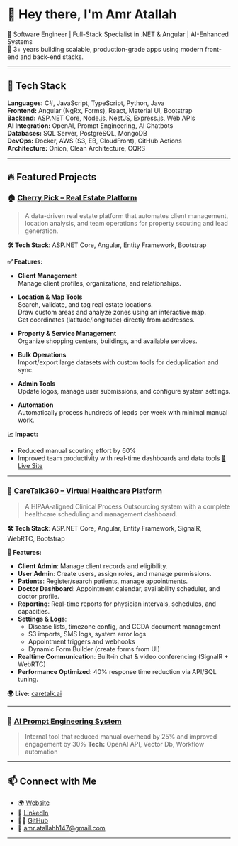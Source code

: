 # 👋 Hey there, I'm Amr Atallah

🚀 Software Engineer | Full-Stack Specialist in .NET & Angular | AI-Enhanced Systems  
🔧 3+ years building scalable, production-grade apps using modern front-end and back-end stacks.

---

## 🧠 Tech Stack

**Languages:** C#, JavaScript, TypeScript, Python, Java  
**Frontend:** Angular (NgRx, Forms), React, Material UI, Bootstrap  
**Backend:** ASP.NET Core, Node.js, NestJS, Express.js, Web APIs  
**AI Integration:** OpenAI, Prompt Engineering, AI Chatbots  
**Databases:** SQL Server, PostgreSQL, MongoDB  
**DevOps:** Docker, AWS (S3, EB, CloudFront), GitHub Actions  
**Architecture:** Onion, Clean Architecture, CQRS  

---

## 🔥 Featured Projects

### 🏠 [Cherry Pick – Real Estate Platform](private)

> A data-driven real estate platform that automates client management, location analysis, and team operations for property scouting and lead generation.

**🛠 Tech Stack**: ASP.NET Core, Angular, Entity Framework, Bootstrap

**✅ Features:**

- **Client Management**  
  Manage client profiles, organizations, and relationships.

- **Location & Map Tools**  
  Search, validate, and tag real estate locations.  
  Draw custom areas and analyze zones using an interactive map.  
  Get coordinates (latitude/longitude) directly from addresses.

- **Property & Service Management**  
  Organize shopping centers, buildings, and available services.

- **Bulk Operations**  
  Import/export large datasets with custom tools for deduplication and sync.

- **Admin Tools**  
  Update logos, manage user submissions, and configure system settings.

- **Automation**  
  Automatically process hundreds of leads per week with minimal manual work.

**📈 Impact:**
- Reduced manual scouting effort by 60%
- Improved team productivity with real-time dashboards and data tools
[🔗 Live Site](https://www.cherrypick.com)

---

### 💬 [CareTalk360 – Virtual Healthcare Platform](private)

> A HIPAA-aligned Clinical Process Outsourcing system with a complete healthcare scheduling and management dashboard.

**🛠 Tech Stack**: ASP.NET Core, Angular, Entity Framework, SignalR, WebRTC, Bootstrap

**🔑 Features:**
- **Client Admin**: Manage client records and eligibility.
- **User Admin**: Create users, assign roles, and manage permissions.
- **Patients**: Register/search patients, manage appointments.
- **Doctor Dashboard**: Appointment calendar, availability scheduler, and doctor profile.
- **Reporting**: Real-time reports for physician intervals, schedules, and capacities.
- **Settings & Logs**:
  - Disease lists, timezone config, and CCDA document management
  - S3 imports, SMS logs, system error logs
  - Appointment triggers and webhooks
  - Dynamic Form Builder (create forms from UI)
- **Realtime Communication**: Built-in chat & video conferencing (SignalR + WebRTC)
- **Performance Optimized**: 40% response time reduction via API/SQL tuning.

**🌍 Live:** [caretalk.ai](https://caretalk.ai)

---

### 🤖 [AI Prompt Engineering System](private)
> Internal tool that reduced manual overhead by 25% and improved engagement by 30% 
**Tech:** OpenAI API, Vector Db, Workflow automation

---

## 📫 Connect with Me

- 🌍 [Website](https://sites.google.com/view/amr-atallah/home)
- 💼 [LinkedIn](https://www.linkedin.com/in/amr-atallah-857700197)
- 🧑‍💻 [GitHub](https://github.com/amratallah123)
- 📧 amr.atallahh147@gmail.com

---
